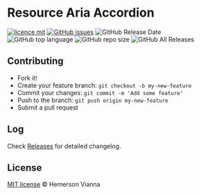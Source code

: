 # Resource Aria Accordion

[![licence mit](https://img.shields.io/badge/license-MIT-blue.svg?style=flat-square)](http://hemersonvianna.mit-license.org/)
[![GitHub issues](https://img.shields.io/github/issues/org-victorinox/resource-aria-accordion.svg)](https://github.com/org-victorinox/resource-aria-accordion/issues)
![GitHub Release Date](https://img.shields.io/github/release-date/org-victorinox/resource-aria-accordion.svg)
![GitHub top language](https://img.shields.io/github/languages/top/org-victorinox/resource-aria-accordion.svg)
![GitHub repo size](https://img.shields.io/github/repo-size/org-victorinox/resource-aria-accordion.svg)
![GitHub All Releases](https://img.shields.io/github/downloads/org-victorinox/resource-aria-accordion/total.svg)

## Contributing

- Fork it!
- Create your feature branch: `git checkout -b my-new-feature`
- Commit your changes: `git commit -m 'Add some feature'`
- Push to the branch: `git push origin my-new-feature`
- Submit a pull request

## Log

Check [Releases](https://github.com/org-victorinox/resource-aria-accordion/releases) for detailed changelog.

## License

[MIT license](http://hemersonvianna.mit-license.org/) © Hemerson Vianna